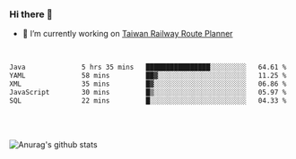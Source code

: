 ### Hi there 👋

- 🔭 I’m currently working on [Taiwan Railway Route Planner](https://github.com/Taiwan-Railway-Route-Planner)

<br/>

<!--START_SECTION:waka-->

```txt
Java              5 hrs 35 mins   ████████████████░░░░░░░░░   64.61 %
YAML              58 mins         ██▓░░░░░░░░░░░░░░░░░░░░░░   11.25 %
XML               35 mins         █▓░░░░░░░░░░░░░░░░░░░░░░░   06.86 %
JavaScript        30 mins         █▒░░░░░░░░░░░░░░░░░░░░░░░   05.97 %
SQL               22 mins         █░░░░░░░░░░░░░░░░░░░░░░░░   04.33 %
```

<!--END_SECTION:waka-->

<br/>
<br/>

![Anurag's github stats](https://github-readme-stats.vercel.app/api?username=DepickereSven&show_icons=true&theme=tokyonight)



<!--
**DepickereSven/DepickereSven** is a ✨ _special_ ✨ repository because its `README.md` (this file) appears on your GitHub profile.

Here are some ideas to get you started:

- 🔭 I’m currently working on ...
- 🌱 I’m currently learning ...
- 👯 I’m looking to collaborate on ...
- 🤔 I’m looking for help with ...
- 💬 Ask me about ...
- 📫 How to reach me: ...
- 😄 Pronouns: ...
- ⚡ Fun fact: ...
-->
